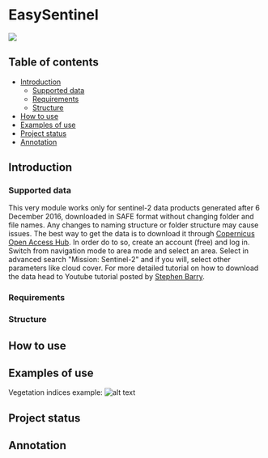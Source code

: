 # EasySentinel

<!-- badges: start -->
<img src="https://img.shields.io/github/license/IzabelaSmiech/EasySentinel.svg" />
<!-- badges: end -->

## Table of contents
* [Introduction](#introduction)
  * [Supported data](#supported-data)
  * [Requirements](#requirements)
  * [Structure](#structure)
* [How to use](#how-to-use)
* [Examples of use](#examples-of-use)
* [Project status](#project-status)
* [Annotation](#annotation)

## Introduction

### Supported data

This very module works only for sentinel-2 data products generated after 6 December 2016, downloaded in SAFE format without changing folder and file names. Any changes to naming structure or folder structure may cause issues. The best way to get the data is to download it through [Copernicus Open Access Hub](https://scihub.copernicus.eu/dhus/#/home). In order do to so, create an account (free) and log in. Switch from navigation mode to area mode and select an area. Select in advanced search "Mission: Sentinel-2" and if you will, select other parameters like cloud cover. For more detailed tutorial on how to download the data head to Youtube tutorial posted by [Stephen Barry](https://www.youtube.com/watch?v=sMax7wkUrlI).

### Requirements

### Structure

## How to use

## Examples of use

Vegetation indices example:
![alt text](https://i.ibb.co/NC9qb27/indices-example.png)

## Project status

## Annotation
